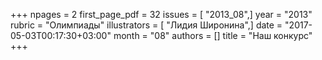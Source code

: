 +++
npages = 2
first_page_pdf = 32
issues = [ "2013_08",]
year = "2013"
rubric = "Олимпиады"
illustrators = [ "Лидия Широнина",]
date = "2017-05-03T00:17:30+03:00"
month = "08"
authors = []
title = "Наш конкурс"
+++
